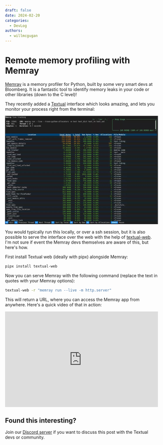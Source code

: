 ```yaml
---
draft: false
date: 2024-02-20
categories:
  - DevLog
authors:
  - willmcgugan
---
```


# Remote memory profiling with Memray

[Memray](https://github.com/bloomberg/memray) is a memory profiler for Python, built by some very smart devs at Bloomberg.
It is a fantastic tool to identify memory leaks in your code or other libraries (down to the C level)!

They recently added a [Textual](https://github.com/textualize/textual/) interface which looks amazing, and lets you monitor your process right from the terminal:

![Memray](https://raw.githubusercontent.com/bloomberg/memray/main/docs/_static/images/live_animated.webp)

<!-- more -->

You would typically run this locally, or over a ssh session, but it is also possible to serve the interface over the web with the help of [textual-web](https://github.com/Textualize/textual-web).
I'm not sure if event the Memray devs themselves are aware of this, but here's how.

First install Textual web (ideally with pipx) alongside Memray:

```bash
pipx install textual-web
```

Now you can serve Memray with the following command (replace the text in quotes with your Memray options):

```bash
textual-web -r "memray run --live -m http.server"
```

This will return a URL, where you can access the Memray app from anywhere.
Here's a quick video of that in action:

<iframe style="aspect-ratio: 16 /10" width="100%" src="https://www.youtube.com/embed/7lpoUBdxzus" title="Serving Memray with Textual web" frameborder="0" allow="accelerometer; autoplay; clipboard-write; encrypted-media; gyroscope; picture-in-picture; web-share" allowfullscreen></iframe>

## Found this interesting?


Join our [Discord server](https://discord.gg/Enf6Z3qhVr) if you want to discuss this post with the Textual devs or community.
